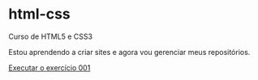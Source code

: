 # html-css
 Curso de HTML5 e CSS3

 Estou aprendendo a criar sites e agora vou gerenciar meus repositórios.

<a href="https://rodolfopolicastre.github.io/html-css/exercicios/ex001/index.html">Executar o exercício 001</a>